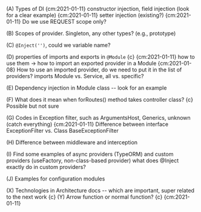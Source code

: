 (A) Types of DI    {cm:2021-01-11}
    constructor injection, field injection (look for a clear example) {cm:2021-01-11}
    setter injection (existing?) {cm:2021-01-11}
    Do we use REQUEST scope only?

(B) Scopes of provider. Singleton, any other types? (e.g., prototype)

(C) `@Inject('')`, could we variable name?

(D) properties of imports and exports in `@Module` {c} {cm:2021-01-11}
    how to use them -> how to import an exported provider in a Module {cm:2021-01-08}
    How to use an imported provider, do we need to put it in the list of providers?
    imports Module vs. Service, all vs. specific?

(E) Dependency injection in Module class -- look for an example
 
(F) What does it mean when forRoutes() method takes controller class? {c}
    Possible but not sure

(G) Codes in Exception filter, such as ArgumentsHost, Generics, unknown (catch everything)        {cm:2021-01-11}
    Difference between interface ExceptionFilter vs. Class BaseExceptionFilter

(H) Difference between middleware and interception

(I) Find some examples of async providers (TypeORM) and custom providers (useFactory, non-class-based provider)
    what does @Inject exactly do in custom providers?

(J) Examples for configuration modules
 



(X) Technologies in Architecture docs -- which are important, super related to the next work    {c}
(Y) Arrow function or normal function?  {c} {cm:2021-01-11}